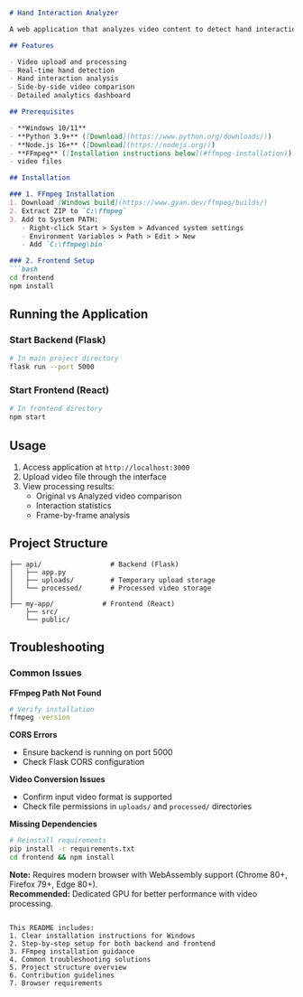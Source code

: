 ```markdown
# Hand Interaction Analyzer

A web application that analyzes video content to detect hand interactions using MediaPipe and computer vision techniques.

## Features

- Video upload and processing
- Real-time hand detection
- Hand interaction analysis
- Side-by-side video comparison
- Detailed analytics dashboard

## Prerequisites

- **Windows 10/11**
- **Python 3.9+** ([Download](https://www.python.org/downloads/))
- **Node.js 16+** ([Download](https://nodejs.org/))
- **FFmpeg** ([Installation instructions below](#ffmpeg-installation))
- video files

## Installation

### 1. FFmpeg Installation
1. Download [Windows build](https://www.gyan.dev/ffmpeg/builds/)
2. Extract ZIP to `C:\ffmpeg`
3. Add to System PATH:
   - Right-click Start > System > Advanced system settings
   - Environment Variables > Path > Edit > New
   - Add `C:\ffmpeg\bin`

### 2. Frontend Setup
```bash
cd frontend
npm install
```

## Running the Application

### Start Backend (Flask)
```bash
# In main project directory
flask run --port 5000
```

### Start Frontend (React)
```bash
# In frontend directory
npm start
```

## Usage

1. Access application at `http://localhost:3000`
2. Upload video file through the interface
3. View processing results:
   - Original vs Analyzed video comparison
   - Interaction statistics
   - Frame-by-frame analysis

## Project Structure

```
├── api/                 # Backend (Flask)
│   ├── app.py
│   ├── uploads/         # Temporary upload storage
│   └── processed/       # Processed video storage
│
├── my-app/            # Frontend (React)
    ├── src/
    └── public/
```

## Troubleshooting

### Common Issues

**FFmpeg Path Not Found**  
```bash
# Verify installation
ffmpeg -version
```

**CORS Errors**  
- Ensure backend is running on port 5000
- Check Flask CORS configuration

**Video Conversion Issues**  
- Confirm input video format is supported
- Check file permissions in `uploads/` and `processed/` directories

**Missing Dependencies**  
```bash
# Reinstall requirements
pip install -r requirements.txt
cd frontend && npm install
```

**Note:** Requires modern browser with WebAssembly support (Chrome 80+, Firefox 79+, Edge 80+).  
**Recommended:** Dedicated GPU for better performance with video processing.
```

This README includes:
1. Clear installation instructions for Windows
2. Step-by-step setup for both backend and frontend
3. FFmpeg installation guidance
4. Common troubleshooting solutions
5. Project structure overview
6. Contribution guidelines
7. Browser requirements
